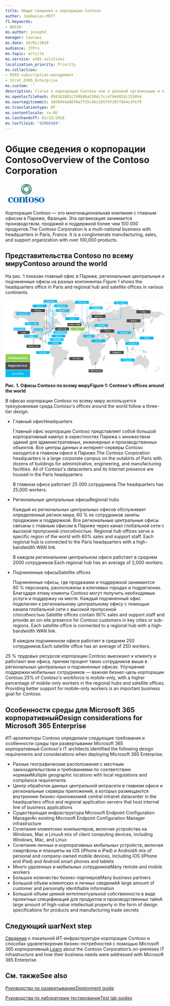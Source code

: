 ```yaml
---
title: Общие сведения о корпорации Contoso
author: JoeDavies-MSFT
f1.keywords:
- NOCSH
ms.author: josephd
manager: laurawi
ms.date: 10/01/2019
audience: ITPro
ms.topic: article
ms.service: o365-solutions
localization_priority: Priority
ms.collection:
- M365-subscription-management
- Strat_O365_Enterprise
ms.custom: ''
description: Статья о корпорации Contoso как о деловой организации и о многоуровневой структуре ее офисов по всему миру.
ms.openlocfilehash: 856363881c749b06a530dc7cc4f0eb82dc155054
ms.sourcegitcommit: 3dd9944a6070a7f35c4bc2b57df397f844c3fe79
ms.translationtype: HT
ms.contentlocale: ru-RU
ms.lasthandoff: 02/15/2020
ms.locfileid: "42068304"
---
```

# <a name="overview-of-the-contoso-corporation"></a><span data-ttu-id="bd4b1-103">Общие сведения о корпорации Contoso</span><span class="sxs-lookup"><span data-stu-id="bd4b1-103">Overview of the Contoso Corporation</span></span>

![Корпорация Contoso](../media/contoso-overview/contoso-icon.png)

<span data-ttu-id="bd4b1-p101">Корпорация Contoso — это многонациональная компания с главным офисом в Париже, Франция. Эта организация занимается производством, продажей и поддержкой более чем 100 000 продуктов.</span><span class="sxs-lookup"><span data-stu-id="bd4b1-p101">The Contoso Corporation is a multi-national business with headquarters in Paris, France. It is a conglomerate manufacturing, sales, and support organization with over 100,000 products.</span></span>

## <a name="contoso-around-the-world"></a><span data-ttu-id="bd4b1-107">Представительства Contoso по всему миру</span><span class="sxs-lookup"><span data-stu-id="bd4b1-107">Contoso around the world</span></span>

<span data-ttu-id="bd4b1-108">На рис. 1 показан главный офис в Париже, региональные центральные и подчиненные офисы на разных континентах.</span><span class="sxs-lookup"><span data-stu-id="bd4b1-108">Figure 1 shows the headquarters office in Paris and regional hub and satellite offices in various continents.</span></span>

![Офисы Contoso по всему миру](../media/contoso-overview/contoso-overview-fig1.png)

<span data-ttu-id="bd4b1-110">**Рис. 1. Офисы Contoso по всему миру**</span><span class="sxs-lookup"><span data-stu-id="bd4b1-110">**Figure 1: Contoso's offices around the world**</span></span>
 
<span data-ttu-id="bd4b1-111">В офисах корпорации Contoso по всему миру используется трехуровневая среда.</span><span class="sxs-lookup"><span data-stu-id="bd4b1-111">Contoso's offices around the world follow a three-tier design.</span></span>

- <span data-ttu-id="bd4b1-112">Главный офис</span><span class="sxs-lookup"><span data-stu-id="bd4b1-112">Headquarters</span></span>

  <span data-ttu-id="bd4b1-p102">Главный офис корпорации Contoso представляет собой большой корпоративный кампус в окрестностях Парижа с множеством зданий для административных, инженерных и производственных объектов. Все центры данных и интернет-серверы Contoso находятся в главном офисе в Париже.</span><span class="sxs-lookup"><span data-stu-id="bd4b1-p102">The Contoso Corporation headquarters is a large corporate campus on the outskirts of Paris with dozens of buildings for administrative, engineering, and manufacturing facilities. All of Contoso's datacenters and its Internet presence are housed in the Paris headquarters.</span></span>

  <span data-ttu-id="bd4b1-115">В главном офисе работает 25 000 сотрудников.</span><span class="sxs-lookup"><span data-stu-id="bd4b1-115">The headquarters has 25,000 workers.</span></span>

- <span data-ttu-id="bd4b1-116">Региональные центральные офисы</span><span class="sxs-lookup"><span data-stu-id="bd4b1-116">Regional hubs</span></span>

  <span data-ttu-id="bd4b1-p103">Каждый из региональных центральных офисов обслуживает определенный регион мира; 60 % их сотрудников заняты продажами и поддержкой. Все региональные центральные офисы связаны с главным офисом в Париже через канал глобальной сети с высокой пропускной способностью. </span><span class="sxs-lookup"><span data-stu-id="bd4b1-p103">Regional hub offices serve a specific region of the world with 60% sales and support staff. Each regional hub is connected to the Paris headquarters with a high-bandwidth WAN link.</span></span>

  <span data-ttu-id="bd4b1-119">В каждом региональном центральном офисе работает в среднем 2000 сотрудников.</span><span class="sxs-lookup"><span data-stu-id="bd4b1-119">Each regional hub has an average of 2,000 workers.</span></span>

- <span data-ttu-id="bd4b1-120">Подчиненные офисы</span><span class="sxs-lookup"><span data-stu-id="bd4b1-120">Satellite offices</span></span>

  <span data-ttu-id="bd4b1-p104">Подчиненные офисы, где продажами и поддержкой занимаются 80 % персонала, расположены в ключевых городах и подрегионах. Благодаря этому клиенты Contoso могут получить необходимые услуги и поддержку на месте. Каждый подчиненный офис подключен к региональному центральному офису с помощью канала глобальной сети с высокой пропускной способностью.</span><span class="sxs-lookup"><span data-stu-id="bd4b1-p104">Satellite offices contain 80% sales and support staff and provide an on-site presence for Contoso customers in key cities or sub-regions. Each satellite office is connected to a regional hub with a high-bandwidth WAN link.</span></span>

  <span data-ttu-id="bd4b1-123">В каждом подчиненном офисе работает в среднем 250 сотрудников.</span><span class="sxs-lookup"><span data-stu-id="bd4b1-123">Each satellite office has an average of 250 workers.</span></span>

<span data-ttu-id="bd4b1-p105">25 % трудовых ресурсов корпорации Contoso выезжают к клиенту и работают вне офиса, причем процент таких сотрудников выше в региональных центральных и подчиненных офисах. Улучшение поддержки мобильных сотрудников — важная бизнес-цель корпорации Contoso.</span><span class="sxs-lookup"><span data-stu-id="bd4b1-p105">25% of Contoso's workforce is mobile-only, with a higher percentage of mobile-only workers in the regional hubs and satellite offices. Providing better support for mobile-only workers is an important business goal for Contoso.</span></span>

## <a name="design-considerations-for-microsoft-365-enterprise"></a><span data-ttu-id="bd4b1-126">Особенности среды для Microsoft 365 корпоративный</span><span class="sxs-lookup"><span data-stu-id="bd4b1-126">Design considerations for Microsoft 365 Enterprise</span></span>

<span data-ttu-id="bd4b1-127">ИТ-архитекторы Contoso определили следующие требования и особенности среды при развертывании Microsoft 365 корпоративный.</span><span class="sxs-lookup"><span data-stu-id="bd4b1-127">Contoso's IT architects identified the following design requirements and considerations when deploying Microsoft 365 Enterprise:</span></span> 

- <span data-ttu-id="bd4b1-128">Разные географические расположения с местным законодательством и требованиями по соответствию нормам</span><span class="sxs-lookup"><span data-stu-id="bd4b1-128">Multiple geographic locations with local regulations and compliance requirements</span></span>
- <span data-ttu-id="bd4b1-129">Центр обработки данных центральной интрасети в главном офисе и региональные серверы приложений, в которых размещаются внутренние бизнес-приложения</span><span class="sxs-lookup"><span data-stu-id="bd4b1-129">A central intranet datacenter in the headquarters office and regional application servers that host internal line of business applications</span></span>
- <span data-ttu-id="bd4b1-130">Существующая инфраструктура Microsoft Endpoint Configuration Manager</span><span class="sxs-lookup"><span data-stu-id="bd4b1-130">An existing Microsoft Endpoint Configuration Manager infrastructure</span></span>
- <span data-ttu-id="bd4b1-131">Сочетание клиентских компьютеров, включая устройства на Windows, Mac и Linux</span><span class="sxs-lookup"><span data-stu-id="bd4b1-131">A mix of client computing devices, including Windows, Mac, and Linux</span></span>
- <span data-ttu-id="bd4b1-132">Сочетание личных и корпоративных мобильных устройств, включая смартфоны и планшеты на iOS (iPhone и iPad) и Android</span><span class="sxs-lookup"><span data-stu-id="bd4b1-132">A mix of personal and company-owned mobile devices, including iOS (iPhone and iPad) and Android smart phones and tablets</span></span>
- <span data-ttu-id="bd4b1-133">Много удаленных и мобильных сотрудников</span><span class="sxs-lookup"><span data-stu-id="bd4b1-133">Many remote and mobile workers</span></span>
- <span data-ttu-id="bd4b1-134">Большое количество бизнес-партнеров</span><span class="sxs-lookup"><span data-stu-id="bd4b1-134">Many business partners</span></span>
- <span data-ttu-id="bd4b1-135">Большой объем клиентских и личных сведений</span><span class="sxs-lookup"><span data-stu-id="bd4b1-135">A large amount of customer and personally identifiable information</span></span>
- <span data-ttu-id="bd4b1-136">Большой объем ценной интеллектуальной собственности в виде проектных спецификаций для продуктов и производственных тайн</span><span class="sxs-lookup"><span data-stu-id="bd4b1-136">A large amount of high-value intellectual property in the form of design specifications for products and manufacturing trade secrets</span></span>

## <a name="next-step"></a><span data-ttu-id="bd4b1-137">Следующий шаг</span><span class="sxs-lookup"><span data-stu-id="bd4b1-137">Next step</span></span>

<span data-ttu-id="bd4b1-138">[Сведения](contoso-infra-needs.md) о локальной ИТ-инфраструктуре корпорации Contoso и способах удовлетворения бизнес-потребностей с помощью Microsoft 365 корпоративный.</span><span class="sxs-lookup"><span data-stu-id="bd4b1-138">[Learn](contoso-infra-needs.md) about the Contoso Corporation’s on-premises IT infrastructure and how their business needs were addressed with Microsoft 365 Enterprise.</span></span>

## <a name="see-also"></a><span data-ttu-id="bd4b1-139">См. также</span><span class="sxs-lookup"><span data-stu-id="bd4b1-139">See also</span></span>

[<span data-ttu-id="bd4b1-140">Руководство по развертыванию</span><span class="sxs-lookup"><span data-stu-id="bd4b1-140">Deployment guide</span></span>](deploy-microsoft-365-enterprise.md)

[<span data-ttu-id="bd4b1-141">Руководства по лаборатории тестирования</span><span class="sxs-lookup"><span data-stu-id="bd4b1-141">Test lab guides</span></span>](m365-enterprise-test-lab-guides.md)



